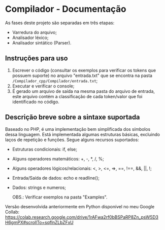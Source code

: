 # Compilador - Documentação

As fases deste projeto são separadas em três etapas:
- Varredura do arquivo;
- Analisador léxico;
- Analisador sintático (Parser).

## Instruções para uso

1. Escrever o código (consultar os exemplos para verificar os tokens que possuem suporte) no arquivo "entrada.txt" que se encontra na pasta `/Compilador_cpp/Compilador/entrada.txt`;
2. Executar e verificar o console;
3. É gerado um arquivo de saída na mesma pasta do arquivo de entrada, este arquivo contém a classificação de cada token/valor que foi identificado no código.

## Descrição breve sobre a sintaxe suportada

Baseado no PHP, é uma implementação bem simplificada dos símbolos dessa linguagem. Está implementada algumas estruturas básicas, excluindo laços de repetição e funções. Segue alguns recursos suportados:

- Estruturas condicionais: if, else;
- Alguns operadores matemáticos: +, -, *, /, %;
- Alguns operadores lógicos/relacionais: <, >, <=, =>, ==, !==, &&, ||, !;
- Entrada/Saída de dados: echo e readline();
- Dados: strings e numeros;

  OBS.: Verificar exemplos na pasta "Examples".

Versão desenvolvida anteriormente em Python disponível no meu Google Collab:
https://colab.research.google.com/drive/1rAFwa2rf0bBSPaRP8Zn_psW5D3H6gmPX#scrollTo=sqflnZLbZFxU
